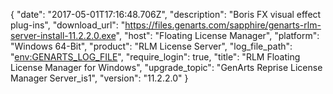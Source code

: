 {
  "date": "2017-05-01T17:16:48.706Z",
  "description": "Boris FX visual effect plug-ins",
  "download_url": "https://files.genarts.com/sapphire/genarts-rlm-server-install-11.2.2.0.exe",
  "host": "Floating License Manager",
  "platform": "Windows 64-Bit",
  "product": "RLM License Server",
  "log_file_path": "<env:GENARTS_LOG_FILE>",
  "require_login": true,
  "title": "RLM Floating License Manager for Windows",
  "upgrade_topic": "GenArts Reprise License Manager Server_is1",
  "version": "11.2.2.0"
}
